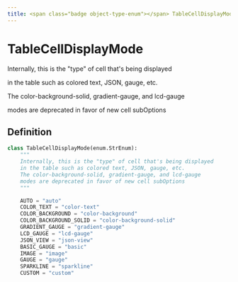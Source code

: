 ```yaml
---
title: <span class="badge object-type-enum"></span> TableCellDisplayMode
---
```

# <span class="badge object-type-enum"></span> TableCellDisplayMode

Internally, this is the "type" of cell that's being displayed

in the table such as colored text, JSON, gauge, etc.

The color-background-solid, gradient-gauge, and lcd-gauge

modes are deprecated in favor of new cell subOptions

## Definition

```python
class TableCellDisplayMode(enum.StrEnum):
    """
    Internally, this is the "type" of cell that's being displayed
    in the table such as colored text, JSON, gauge, etc.
    The color-background-solid, gradient-gauge, and lcd-gauge
    modes are deprecated in favor of new cell subOptions
    """

    AUTO = "auto"
    COLOR_TEXT = "color-text"
    COLOR_BACKGROUND = "color-background"
    COLOR_BACKGROUND_SOLID = "color-background-solid"
    GRADIENT_GAUGE = "gradient-gauge"
    LCD_GAUGE = "lcd-gauge"
    JSON_VIEW = "json-view"
    BASIC_GAUGE = "basic"
    IMAGE = "image"
    GAUGE = "gauge"
    SPARKLINE = "sparkline"
    CUSTOM = "custom"
```
